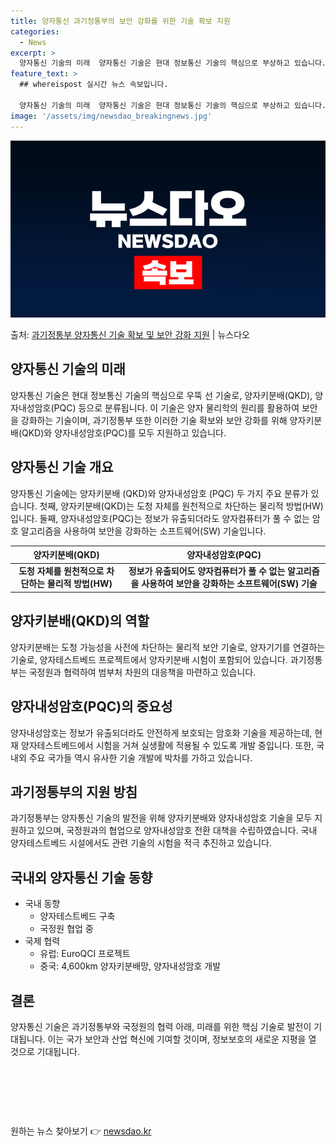 ```yaml
---
title: 양자통신 과기정통부의 보안 강화를 위한 기술 확보 지원
categories:
  - News
excerpt: >
  양자통신 기술의 미래  양자통신 기술은 현대 정보통신 기술의 핵심으로 부상하고 있습니다. 본 기사에서는 "미…
feature_text: >
  ## whereispost 실시간 뉴스 속보입니다.

  양자통신 기술의 미래  양자통신 기술은 현대 정보통신 기술의 핵심으로 부상하고 있습니다. 본 기사에서는 "미…
image: '/assets/img/newsdao_breakingnews.jpg'
---
```


![뉴스다오 속보](/assets/img/newsdao_breakingnews.jpg)

<p>출처: <a href="https://newsdao.kr/4348" rel="dofollow">과기정통부 양자통신 기술 확보 및 보안 강화 지원</a> | 뉴스다오</p>

<h2 data-ke-size="size26">양자통신 기술의 미래</h2>
<p data-ke-size="size16">양자통신 기술은 현대 정보통신 기술의 핵심으로 우뚝 선 기술로, 양자키분배(QKD), 양자내성암호(PQC) 등으로 분류됩니다. 이 기술은 양자 물리학의 원리를 활용하여 보안을 강화하는 기술이며, 과기정통부 또한 이러한 기술 확보와 보안 강화를 위해 양자키분배(QKD)와 양자내성암호(PQC)를 모두 지원하고 있습니다.</p>

<h2 data-ke-size="size26">양자통신 기술 개요</h2>
<p data-ke-size="size16">양자통신 기술에는 양자키분배 (QKD)와 양자내성암호 (PQC) 두 가지 주요 분류가 있습니다. 첫째, 양자키분배(QKD)는 도청 자체를 원천적으로 차단하는 물리적 방법(HW)입니다. 둘째, 양자내성암호(PQC)는 정보가 유출되더라도 양자컴퓨터가 풀 수 없는 암호 알고리즘을 사용하여 보안을 강화하는 소프트웨어(SW) 기술입니다.</p>
<table>
<thead>
<tr>
<th style="text-align: center;">양자키분배(QKD)</th>
<th style="text-align: center;">양자내성암호(PQC)</th>
</tr>
</thead>
<tbody>
<tr>
<td style="text-align: center; height: 17px;"><b>도청 자체를 원천적으로 차단하는 물리적 방법(HW)</b></td>
<td style="text-align: center; height: 17px;"><b>정보가 유출되어도 양자컴퓨터가 풀 수 없는 알고리즘을 사용하여 보안을 강화하는 소프트웨어(SW) 기술</b></td>
</tr>
</tbody>
</table>

<h2 data-ke-size="size26">양자키분배(QKD)의 역할</h2>
<p data-ke-size="size16">양자키분배는 도청 가능성을 사전에 차단하는 물리적 보안 기술로, 양자기기를 연결하는 기술로, 양자테스트베드 프로젝트에서 양자키분배 시험이 포함되어 있습니다. 과기정통부는 국정원과 협력하여 범부처 차원의 대응책을 마련하고 있습니다.</p>

<h2 data-ke-size="size26">양자내성암호(PQC)의 중요성</h2>
<p data-ke-size="size16">양자내성암호는 정보가 유출되더라도 안전하게 보호되는 암호화 기술을 제공하는데, 현재 양자테스트베드에서 시험을 거쳐 실생활에 적용될 수 있도록 개발 중입니다. 또한, 국내외 주요 국가들 역시 유사한 기술 개발에 박차를 가하고 있습니다.</p>

<h2 data-ke-size="size26">과기정통부의 지원 방침</h2>
<p data-ke-size="size16">과기정통부는 양자통신 기술의 발전을 위해 양자키분배와 양자내성암호 기술을 모두 지원하고 있으며, 국정원과의 협업으로 양자내성암호 전환 대책을 수립하였습니다. 국내 양자테스트베드 시설에서도 관련 기술의 시험을 적극 추진하고 있습니다.</p>

<h2 data-ke-size="size26">국내외 양자통신 기술 동향</h2>
<ul>
<li>국내 동향
<ul>
<li>양자테스트베드 구축</li>
<li>국정원 협업 중</li>
</ul>
</li>
<li>국제 협력
<ul>
<li>유럽: EuroQCI 프로젝트</li>
<li>중국: 4,600km 양자키분배망, 양자내성암호 개발</li>
</ul>
</li>
</ul>

<h2 data-ke-size="size26">결론</h2>
<p data-ke-size="size16">양자통신 기술은 과기정통부와 국정원의 협력 아래, 미래를 위한 핵심 기술로 발전이 기대됩니다. 이는 국가 보안과 산업 혁신에 기여할 것이며, 정보보호의 새로운 지평을 열 것으로 기대됩니다.</p>
<p data-ke-size="size16">&nbsp;</p>
<p data-ke-size="size16">&nbsp;</p>
<p data-ke-size="size16">&nbsp;</p> 

원하는 뉴스 찾아보기 👉 <a href="https://newsdao.kr" rel="dofollow">newsdao.kr</a>


